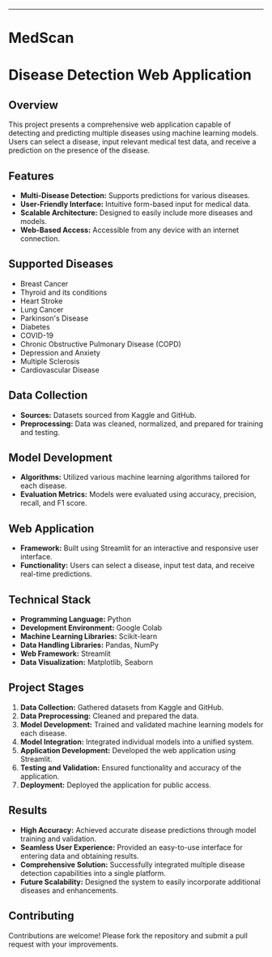 ****

# MedScan

# Disease Detection Web Application

## Overview
This project presents a comprehensive web application capable of detecting and predicting multiple diseases using machine learning models. Users can select a disease, input relevant medical test data, and receive a prediction on the presence of the disease.

## Features
- **Multi-Disease Detection:** Supports predictions for various diseases.
- **User-Friendly Interface:** Intuitive form-based input for medical data.
- **Scalable Architecture:** Designed to easily include more diseases and models.
- **Web-Based Access:** Accessible from any device with an internet connection.

## Supported Diseases
- Breast Cancer
- Thyroid and its conditions
- Heart Stroke
- Lung Cancer
- Parkinson's Disease
- Diabetes
- COVID-19
- Chronic Obstructive Pulmonary Disease (COPD)
- Depression and Anxiety
- Multiple Sclerosis
- Cardiovascular Disease

## Data Collection
- **Sources:** Datasets sourced from Kaggle and GitHub.
- **Preprocessing:** Data was cleaned, normalized, and prepared for training and testing.

## Model Development
- **Algorithms:** Utilized various machine learning algorithms tailored for each disease.
- **Evaluation Metrics:** Models were evaluated using accuracy, precision, recall, and F1 score.

## Web Application
- **Framework:** Built using Streamlit for an interactive and responsive user interface.
- **Functionality:** Users can select a disease, input test data, and receive real-time predictions.

## Technical Stack
- **Programming Language:** Python
- **Development Environment:** Google Colab
- **Machine Learning Libraries:** Scikit-learn
- **Data Handling Libraries:** Pandas, NumPy
- **Web Framework:** Streamlit
- **Data Visualization:** Matplotlib, Seaborn

## Project Stages
1. **Data Collection:** Gathered datasets from Kaggle and GitHub.
2. **Data Preprocessing:** Cleaned and prepared the data.
3. **Model Development:** Trained and validated machine learning models for each disease.
4. **Model Integration:** Integrated individual models into a unified system.
5. **Application Development:** Developed the web application using Streamlit.
6. **Testing and Validation:** Ensured functionality and accuracy of the application.
7. **Deployment:** Deployed the application for public access.

## Results
- **High Accuracy:** Achieved accurate disease predictions through model training and validation.
- **Seamless User Experience:** Provided an easy-to-use interface for entering data and obtaining results.
- **Comprehensive Solution:** Successfully integrated multiple disease detection capabilities into a single platform.
- **Future Scalability:** Designed the system to easily incorporate additional diseases and enhancements.

## Contributing
Contributions are welcome! Please fork the repository and submit a pull request with your improvements.
